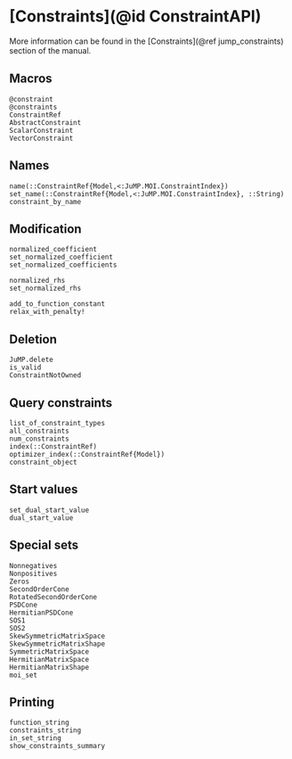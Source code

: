 # [Constraints](@id ConstraintAPI)

More information can be found in the [Constraints](@ref jump_constraints)
section of the manual.

## Macros

```@docs
@constraint
@constraints
ConstraintRef
AbstractConstraint
ScalarConstraint
VectorConstraint
```

## Names

```@docs
name(::ConstraintRef{Model,<:JuMP.MOI.ConstraintIndex})
set_name(::ConstraintRef{Model,<:JuMP.MOI.ConstraintIndex}, ::String)
constraint_by_name
```

## Modification

```@docs
normalized_coefficient
set_normalized_coefficient
set_normalized_coefficients

normalized_rhs
set_normalized_rhs

add_to_function_constant
relax_with_penalty!
```

## Deletion

```@docs
JuMP.delete
is_valid
ConstraintNotOwned
```

## Query constraints

```@docs
list_of_constraint_types
all_constraints
num_constraints
index(::ConstraintRef)
optimizer_index(::ConstraintRef{Model})
constraint_object
```

## Start values

```@docs
set_dual_start_value
dual_start_value
```

## Special sets

```@docs
Nonnegatives
Nonpositives
Zeros
SecondOrderCone
RotatedSecondOrderCone
PSDCone
HermitianPSDCone
SOS1
SOS2
SkewSymmetricMatrixSpace
SkewSymmetricMatrixShape
SymmetricMatrixSpace
HermitianMatrixSpace
HermitianMatrixShape
moi_set
```

## Printing

```@docs
function_string
constraints_string
in_set_string
show_constraints_summary
```
